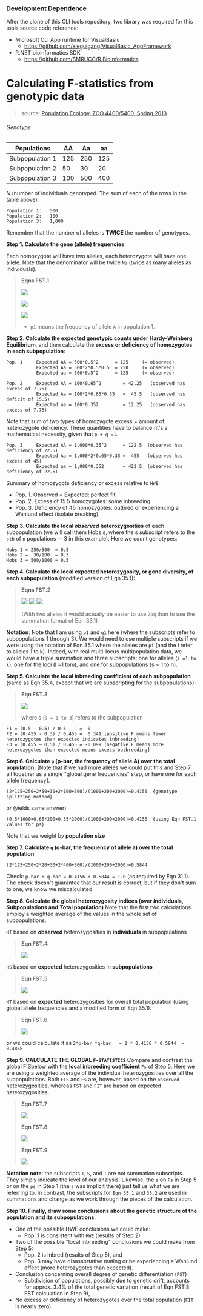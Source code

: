 ### Development Dependence

After the clone of this CLI tools repository, two library was required for this tools source code reference:

+ Microsoft CLI App runtime for VisualBasic
    + https://github.com/xieguigang/VisualBasic_AppFramework
+ R.NET bioinformatics SDK
    + https://github.com/SMRUCC/R.Bioinformatics


# Calculating F-statistics from genotypic data

> source: [Population Ecology, ZOO 4400/5400, Spring 2013](http://www.uwyo.edu/dbmcd/popecol/index.html)

###### Genotype

|Populations    | AA| Aa| aa|
|---------------|---|---|---|
|Subpopulation 1|125|250|125|
|Subpopulation 2| 50| 30| 20|
|Subpopulation 3|100|500|400|

_N_ (number of individuals genotyped. The sum of each of the rows in the table above):

```
Population 1:   500
Population 2:   100
Population 3:   1,000
```

Remember that the number of alleles is **TWICE** the number of genotypes.

**Step 1.  Calculate the gene (allele) frequencies**

Each homozygote will have two alleles, each heterozygote will have one allele.  Note that the denominator will be twice ``Ni`` (twice as many alleles as individuals).

> **Eqns FST.1**
>
> ![](./images/p1.png)
>
> ![](./images/p2.png)
>
> ![](./images/p3.png)
>
> * ``p1`` means the frequency of allele ``A`` in population 1.

**Step 2.  Calculate the expected genotypic counts under Hardy-Weinberg Equilibrium**, and then calculate the **excess or deficiency of homozygotes in each subpopulation**:

```
Pop. 1     Expected AA = 500*0.5^2      = 125     (= observed)
           Expected Aa = 500*2*0.5*0.5  = 250     (= observed)
           Expected aa = 500*0.5^2      = 125     (= observed)

Pop. 2     Expected AA = 100*0.65^2        = 42.25   (observed has excess of 7.75)
           Expected Aa = 100*2*0.65*0.35   =  45.5   (observed has deficit of 15.5)
           Expected aa = 100*0.352         = 12.25   (observed has excess of 7.75)
```

Note that sum of two types of homozygote excess = amount of heterozygote deficiency. These quantities have to balance (it's a mathematical necessity, given that ``p + q =1``.

```
Pop. 3     Expected AA = 1,000*0.35^2      = 122.5  (observed has deficiency of 22.5)
           Expected Aa = 1,000*2*0.65*0.35 =  455   (observed has excess of 45)
           Expected aa = 1,000*0.352       = 422.5  (observed has deficiency of 22.5)
```

Summary of homozygote deficiency or excess relative to ``HWE``:

+ Pop. 1.  Observed = Expected: perfect fit
+ Pop. 2.  Excess of 15.5 homozygotes: some inbreeding
+ Pop. 3.  Deficiency of 45 homozygotes: outbred or experiencing a Wahlund effect (isolate breaking).

**Step 3.  Calculate the local _observed_ heterozygosities** of each subpopulation (we will call them Hobs s, where the s  subscript refers to the ``sth`` of ``n`` populations  -- 3 in this example).
Here we count genotypes:

```
Hobs 1 = 250/500  = 0.5
Hobs 2 =  30/100  = 0.3
Hobs 3 = 500/1000 = 0.5
```

**Step 4.  Calculate the local expected heterozygosity, or gene diversity, of each subpopulation** (modified version of Eqn 35.1):

> **Eqns FST.2**
>
> ![](./images/H_exp1.png)
> ![](./images/H_exp2.png)
> ![](./images/H_exp3.png)
>
> (With two alleles it would actually be easier to use ``2pq`` than to use the summation format of Eqn 33.1)

**Notation**: Note that I am using ``p1`` and ``q1`` here (where the subscripts refer to subpopulations 1 through 3). We would need to use multiple subscripts if we were using the notation of Eqn 35.1 where the alleles are ``pi`` (and the i refer to alleles 1 to k).  Indeed, with real multi-locus multipopulation data, we would have a triple summation and three subscripts; one for alleles (``i =1 to k``), one for the loci (l =1 tom), and one for subpopulations (s = 1 to n).

**Step 5.  Calculate the local inbreeding coefficient of each subpopulation** (same as Eqn 35.4, except that we are subscripting for the subpopulations):

> **Eqn FST.3**
>
> ![](./images/Fs.png)
>
> where _s_ (``s = 1 to 3``) refers to the subpopulation

```
F1 = (0.5 - 0.5) / 0.5     =  0
F2 = (0.455 - 0.3) / 0.455 =  0.341 [positive F means fewer heterozygotes than expected indicates inbreeding]
F3 = (0.455 — 0.5) / 0.455 = -0.099 [negative F means more heterozygotes than expected means excess outbreeding]
```

**Step 6. Calculate ``p`` (p-bar, the frequency of allele A) over the total population.**
[Note that if we had more alleles we could put this and Step 7 all together as a single "global gene frequencies" step, or have one for each allele frequency].

```
(2*125+250+2*50+30+2*100+500)/(1000+200+2000)=0.4156  {genotype splitting method}
```
or (yields same answer)
```
(0.5*1000+0.65*200+0.35*2000)/(1000+200+2000)=0.4156  {using Eqn FST.1 values for ps}
```

Note that we weight by **population size**

**Step 7.  Calculate ``q`` (q-bar, the frequency of allele a) over the total population**

```
(2*125+250+2*20+30+2*400+500)/(1000+200+2000)=0.5844
```
Check: ``p-bar + q-bar = 0.4156 + 0.5844 = 1.0`` (as required by Eqn 31.1).
The check doesn't guarantee that our result is correct, but if they don't sum to one, we know we miscalculated.

**Step 8.  Calculate the global heterozygosity indices (over *I*ndividuals, *S*ubpopulations and *T*otal population)**
Note that the first two calculations employ a weighted average of the values in the whole set of subpopulations.

``HI`` based on **observed** heterozygosities in **individuals** in subpopulations

> **Eqn FST.4**
>
> ![](./images/HI.png)

``HS`` based on **expected** heterozygosities in **subpopulations**

> **Eqn FST.5**
>
> ![](./images/HS.png)

``HT`` based on **expected** heterozygosities for overall total population (using global allele frequencies and a modified form of Eqn 35.1):

> **Eqn FST.6**
>
> ![](./images/HT.png)

or we could calculate it as ``2*p-bar *q-bar   = 2 * 0.4156 * 0.5844  = 0.4858``

**Step 9.  CALCULATE THE GLOBAL ``F-STATISTICS``**
Compare and contrast the global FISbelow with the **local inbreeding coefficient** ``Fs`` of Step 5.
Here we are using a weighted average of the individual heterozygosities over all the subpopulations.
Both ``FIS`` and ``Fs`` are, however, based on the ``observed`` heterozygosities, whereas ``FST`` and ``FIT`` are based   on expected heterozygosities.

> **Eqn FST.7**
>
> ![](./images/FIS.png)
>
> **Eqn FST.8**
>
> ![](./images/FST.png)
>
> **Eqn FST.9**
>
> ![](./images/FIT.png)

**Notation note**: the subscripts ``I``, ``S``, and ``T`` are not summation subscripts. They simply indicate the level of our analysis.  Likewise, the ``s`` on ``Fs`` in Step 5 or on the ``ps`` in Step 1 (the ``s`` was implicit there) just tell us what we are referring to. In contrast, the subscripts for ``Eqn 35.1`` and ``35.2`` are used in summations and change as we work through the pieces of the calculation.

**Step 10.  Finally, draw some conclusions about the genetic structure of the population and its subpopulations**.

+ One of the possible HWE conclusions we could make:
   + Pop. 1 is consistent with ``HWE`` (results of Step 2)
+ Two of the possible "local inbreeding" conclusions we could make from Step 5:
   + Pop. 2 is inbred (results of Step 5), and
   + Pop. 3 may have disassortative mating or be experiencing a Wahlund effect (more heterozygotes than expected).
+ Conclusion concerning overall degree of genetic differentiation (``FST``)
   + Subdivision of populations, possibly due to genetic drift, accounts for approx. 3.4% of the total genetic variation (result of Eqn FST.8 FST calculation in Step 9),
+ No excess or deficiency of heterozygotes over the total population (``FIT`` is nearly zero).
